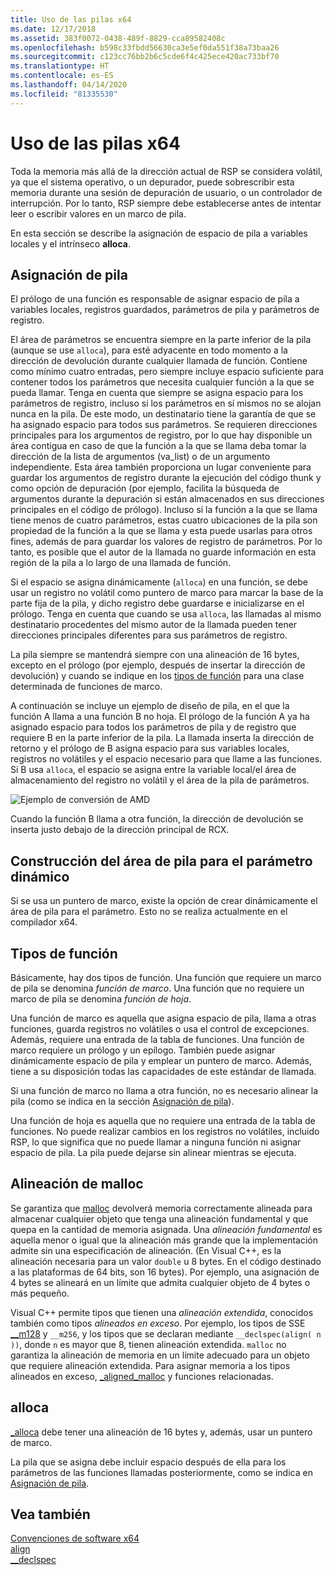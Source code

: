 ```yaml
---
title: Uso de las pilas x64
ms.date: 12/17/2018
ms.assetid: 383f0072-0438-489f-8829-cca89582408c
ms.openlocfilehash: b598c33fbdd56630ca3e5ef0da551f38a73baa26
ms.sourcegitcommit: c123cc76bb2b6c5cde6f4c425ece420ac733bf70
ms.translationtype: HT
ms.contentlocale: es-ES
ms.lasthandoff: 04/14/2020
ms.locfileid: "81335530"
---
```

# <a name="x64-stack-usage"></a>Uso de las pilas x64

Toda la memoria más allá de la dirección actual de RSP se considera volátil, ya que el sistema operativo, o un depurador, puede sobrescribir esta memoria durante una sesión de depuración de usuario, o un controlador de interrupción. Por lo tanto, RSP siempre debe establecerse antes de intentar leer o escribir valores en un marco de pila.

En esta sección se describe la asignación de espacio de pila a variables locales y el intrínseco **alloca**.

## <a name="stack-allocation"></a>Asignación de pila

El prólogo de una función es responsable de asignar espacio de pila a variables locales, registros guardados, parámetros de pila y parámetros de registro.

El área de parámetros se encuentra siempre en la parte inferior de la pila (aunque se use `alloca`), para esté adyacente en todo momento a la dirección de devolución durante cualquier llamada de función. Contiene como mínimo cuatro entradas, pero siempre incluye espacio suficiente para contener todos los parámetros que necesita cualquier función a la que se pueda llamar. Tenga en cuenta que siempre se asigna espacio para los parámetros de registro, incluso si los parámetros en sí mismos no se alojan nunca en la pila. De este modo, un destinatario tiene la garantía de que se ha asignado espacio para todos sus parámetros. Se requieren direcciones principales para los argumentos de registro, por lo que hay disponible un área contigua en caso de que la función a la que se llama deba tomar la dirección de la lista de argumentos (va_list) o de un argumento independiente. Esta área también proporciona un lugar conveniente para guardar los argumentos de registro durante la ejecución del código thunk y como opción de depuración (por ejemplo, facilita la búsqueda de argumentos durante la depuración si están almacenados en sus direcciones principales en el código de prólogo). Incluso si la función a la que se llama tiene menos de cuatro parámetros, estas cuatro ubicaciones de la pila son propiedad de la función a la que se llama y esta puede usarlas para otros fines, además de para guardar los valores de registro de parámetros.  Por lo tanto, es posible que el autor de la llamada no guarde información en esta región de la pila a lo largo de una llamada de función.

Si el espacio se asigna dinámicamente (`alloca`) en una función, se debe usar un registro no volátil como puntero de marco para marcar la base de la parte fija de la pila, y dicho registro debe guardarse e inicializarse en el prólogo. Tenga en cuenta que cuando se usa `alloca`, las llamadas al mismo destinatario procedentes del mismo autor de la llamada pueden tener direcciones principales diferentes para sus parámetros de registro.

La pila siempre se mantendrá siempre con una alineación de 16 bytes, excepto en el prólogo (por ejemplo, después de insertar la dirección de devolución) y cuando se indique en los [tipos de función](#function-types) para una clase determinada de funciones de marco.

A continuación se incluye un ejemplo de diseño de pila, en el que la función A llama a una función B no hoja. El prólogo de la función A ya ha asignado espacio para todos los parámetros de pila y de registro que requiere B en la parte inferior de la pila. La llamada inserta la dirección de retorno y el prólogo de B asigna espacio para sus variables locales, registros no volátiles y el espacio necesario para que llame a las funciones. Si B usa `alloca`, el espacio se asigna entre la variable local/el área de almacenamiento del registro no volátil y el área de la pila de parámetros.

![Ejemplo de conversión de AMD](../build/media/vcamd_conv_ex_5.png "Ejemplo de conversión de AMD")

Cuando la función B llama a otra función, la dirección de devolución se inserta justo debajo de la dirección principal de RCX.

## <a name="dynamic-parameter-stack-area-construction"></a>Construcción del área de pila para el parámetro dinámico

Si se usa un puntero de marco, existe la opción de crear dinámicamente el área de pila para el parámetro. Esto no se realiza actualmente en el compilador x64.

## <a name="function-types"></a>Tipos de función

Básicamente, hay dos tipos de función. Una función que requiere un marco de pila se denomina *función de marco*. Una función que no requiere un marco de pila se denomina *función de hoja*.

Una función de marco es aquella que asigna espacio de pila, llama a otras funciones, guarda registros no volátiles o usa el control de excepciones. Además, requiere una entrada de la tabla de funciones. Una función de marco requiere un prólogo y un epílogo. También puede asignar dinámicamente espacio de pila y emplear un puntero de marco. Además, tiene a su disposición todas las capacidades de este estándar de llamada.

Si una función de marco no llama a otra función, no es necesario alinear la pila (como se indica en la sección [Asignación de pila](#stack-allocation)).

Una función de hoja es aquella que no requiere una entrada de la tabla de funciones. No puede realizar cambios en los registros no volátiles, incluido RSP, lo que significa que no puede llamar a ninguna función ni asignar espacio de pila. La pila puede dejarse sin alinear mientras se ejecuta.

## <a name="malloc-alignment"></a>Alineación de malloc

Se garantiza que [malloc](../c-runtime-library/reference/malloc.md) devolverá memoria correctamente alineada para almacenar cualquier objeto que tenga una alineación fundamental y que quepa en la cantidad de memoria asignada. Una *alineación fundamental* es aquella menor o igual que la alineación más grande que la implementación admite sin una especificación de alineación. (En Visual C++, es la alineación necesaria para un valor `double` u 8 bytes. En el código destinado a las plataformas de 64 bits, son 16 bytes). Por ejemplo, una asignación de 4 bytes se alineará en un límite que admita cualquier objeto de 4 bytes o más pequeño.

Visual C++ permite tipos que tienen una *alineación extendida*, conocidos también como tipos *alineados en exceso*. Por ejemplo, los tipos de SSE [__m128](../cpp/m128.md) y `__m256`, y los tipos que se declaran mediante `__declspec(align( n ))`, donde `n` es mayor que 8, tienen alineación extendida. `malloc` no garantiza la alineación de memoria en un límite adecuado para un objeto que requiere alineación extendida. Para asignar memoria a los tipos alineados en exceso, [_aligned_malloc](../c-runtime-library/reference/aligned-malloc.md) y funciones relacionadas.

## <a name="alloca"></a>alloca

[_alloca](../c-runtime-library/reference/alloca.md) debe tener una alineación de 16 bytes y, además, usar un puntero de marco.

La pila que se asigna debe incluir espacio después de ella para los parámetros de las funciones llamadas posteriormente, como se indica en [Asignación de pila](#stack-allocation).

## <a name="see-also"></a>Vea también

[Convenciones de software x64](../build/x64-software-conventions.md)<br/>
[align](../cpp/align-cpp.md)<br/>
[__declspec](../cpp/declspec.md)
